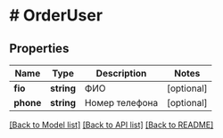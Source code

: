 # # OrderUser

## Properties

Name | Type | Description | Notes
------------ | ------------- | ------------- | -------------
**fio** | **string** | ФИО | [optional]
**phone** | **string** | Номер телефона | [optional]

[[Back to Model list]](../../README.md#models) [[Back to API list]](../../README.md#endpoints) [[Back to README]](../../README.md)
